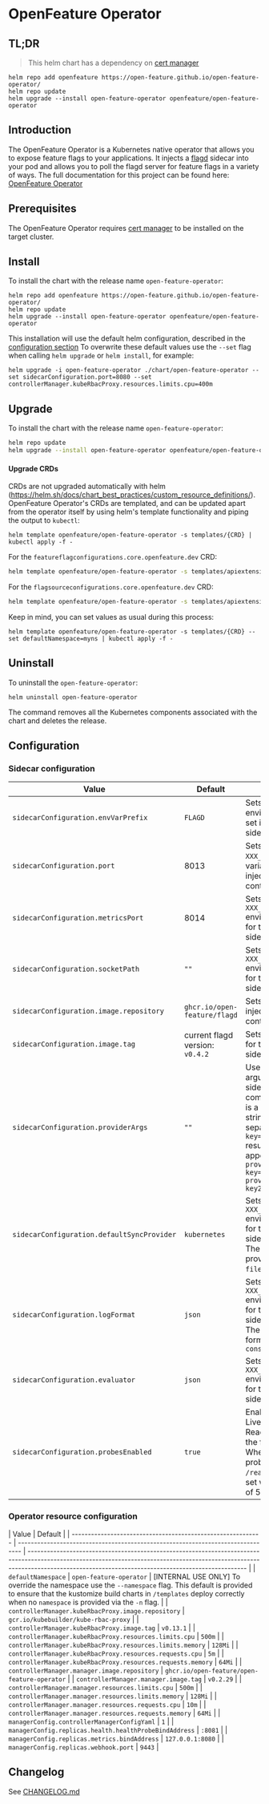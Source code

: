 # OpenFeature Operator

## TL;DR

> This helm chart has a dependency on [cert manager](https://cert-manager.io/docs/installation/)

```
helm repo add openfeature https://open-feature.github.io/open-feature-operator/
helm repo update
helm upgrade --install open-feature-operator openfeature/open-feature-operator
```

## Introduction

The OpenFeature Operator is a Kubernetes native operator that allows you to expose feature flags to your applications. It injects a [flagd](https://github.com/open-feature/flagd) sidecar into your pod and allows you to poll the flagd server for feature flags in a variety of ways.
The full documentation for this project can be found here: [OpenFeature Operator](https://github.com/open-feature/open-feature-operator/tree/main/docs)

## Prerequisites

The OpenFeature Operator requires [cert manager](https://cert-manager.io/docs/installation/) to be installed on the target cluster.

## Install

To install the chart with the release name `open-feature-operator`:

```
helm repo add openfeature https://open-feature.github.io/open-feature-operator/
helm repo update
helm upgrade --install open-feature-operator openfeature/open-feature-operator
```

This installation will use the default helm configuration, described in the [configuration section](#configuration)
To overwrite these default values use the `--set` flag when calling `helm upgrade` or `helm install`, for example:

```
helm upgrade -i open-feature-operator ./chart/open-feature-operator --set sidecarConfiguration.port=8080 --set controllerManager.kubeRbacProxy.resources.limits.cpu=400m
```

## Upgrade

To install the chart with the release name `open-feature-operator`:

```sh
helm repo update
helm upgrade --install open-feature-operator openfeature/open-feature-operator
```

#### Upgrade CRDs

CRDs are not upgraded automatically with helm (https://helm.sh/docs/chart_best_practices/custom_resource_definitions/).
OpenFeature Operator's CRDs are templated, and can be updated apart from the operator itself by using helm's template functionality and piping the output to `kubectl`:

```console
helm template openfeature/open-feature-operator -s templates/{CRD} | kubectl apply -f -
```

For the `featureflagconfigurations.core.openfeature.dev` CRD:

```sh
helm template openfeature/open-feature-operator -s templates/apiextensions.k8s.io_v1_customresourcedefinition_featureflagconfigurations.core.openfeature.dev.yaml | kubectl apply -f -
```

For the `flagsourceconfigurations.core.openfeature.dev` CRD:

```sh
helm template openfeature/open-feature-operator -s templates/apiextensions.k8s.io_v1_customresourcedefinition_flagsourceconfigurations.core.openfeature.dev.yaml | kubectl apply -f -
```

Keep in mind, you can set values as usual during this process:

```console
helm template openfeature/open-feature-operator -s templates/{CRD} --set defaultNamespace=myns | kubectl apply -f -
```

## Uninstall

To uninstall the `open-feature-operator`:

```
helm uninstall open-feature-operator
```

The command removes all the Kubernetes components associated with the chart and deletes the release.

## Configuration

<a name="configuration"></a>

### Sidecar configuration

| Value                                      | Default                         | Explanation                                                                                                                                                                                                                                                |
| ------------------------------------------ | ------------------------------- | ---------------------------------------------------------------------------------------------------------------------------------------------------------------------------------------------------------------------------------------------------------- |
| `sidecarConfiguration.envVarPrefix`        | `FLAGD`                         | Sets the prefix for all environment variables set in the injected sidecar.                                                                                                                                                                                 |
| `sidecarConfiguration.port`                | 8013                            | Sets the value of the `XXX_PORT` environment variable for the injected sidecar container.                                                                                                                                                                  |
| `sidecarConfiguration.metricsPort`         | 8014                            | Sets the value of the `XXX_METRICS_PORT` environment variable for the injected sidecar container.                                                                                                                                                          |
| `sidecarConfiguration.socketPath`          | `""`                            | Sets the value of the `XXX_SOCKET_PATH` environment variable for the injected sidecar container.                                                                                                                                                           |
| `sidecarConfiguration.image.repository`    | `ghcr.io/open-feature/flagd`    | Sets the image for the injected sidecar container.                                                                                                                                                                                                         |
| `sidecarConfiguration.image.tag`           | current flagd version: `v0.4.2` | Sets the version tag for the injected sidecar container.                                                                                                                                                                                                   |
| `sidecarConfiguration.providerArgs`        | `""`                            | Used to append arguments to the sidecar startup command. This value is a comma separated string of key values separated by '=', e.g. `key=value,key2=value2` results in the appending of `--sync-provider-args key=value --sync-provider-args key2=value2` |
| `sidecarConfiguration.defaultSyncProvider` | `kubernetes`                    | Sets the value of the `XXX_SYNC_PROVIDER` environment variable for the injected sidecar container. There are 3 valid sync providers: `kubernetes`, `filepath` and `http`                                                                                   |
| `sidecarConfiguration.logFormat`           | `json`                          | Sets the value of the `XXX_LOG_FORMAT` environment variable for the injected sidecar container. There are 2 valid log formats: `json` and `console`                                                                                                                                                            |
| `sidecarConfiguration.evaluator`           | `json`                          | Sets the value of the `XXX_EVALUATOR` environment variable for the injected sidecar container.                                                                                                                                                             |
| `sidecarConfiguration.probesEnabled`       | `true`                          | Enable or Disable Liveness and Readiness probes of the flagd sidecar. When enabled, HTTP probes( paths - `/readyz`, `/healthz`) are set with an initial delay of 5 seconds                                                                                 |

### Operator resource configuration

| Value                                                       | Default                                                                         |
| ----------------------------------------------------------- | ------------------------------------------------------------------------------- | -------------------------------------------------------------------------------------------------------------------------------------------------------------------------------------------------------------------------------- |
| `defaultNamespace`                                          | `open-feature-operator`                                                         | [INTERNAL USE ONLY] To override the namespace use the `--namespace` flag. This default is provided to ensure that the kustomize build charts in `/templates` deploy correctly when no `namespace` is provided via the `-n` flag. |
| `controllerManager.kubeRbacProxy.image.repository`          | `gcr.io/kubebuilder/kube-rbac-proxy`                                            |
| `controllerManager.kubeRbacProxy.image.tag`                 | `v0.13.1`                                                                       |
| `controllerManager.kubeRbacProxy.resources.limits.cpu`      | `500m`                                                                          |
| `controllerManager.kubeRbacProxy.resources.limits.memory`   | `128Mi`                                                                         |
| `controllerManager.kubeRbacProxy.resources.requests.cpu`    | `5m`                                                                            |
| `controllerManager.kubeRbacProxy.resources.requests.memory` | `64Mi`                                                                          |
| `controllerManager.manager.image.repository`                | `ghcr.io/open-feature/open-feature-operator`                                    |
| `controllerManager.manager.image.tag`                       | `v0.2.29` <!-- x-release-please-version -->                                     |
| `controllerManager.manager.resources.limits.cpu`            | `500m`                                                                          |
| `controllerManager.manager.resources.limits.memory`         | `128Mi`                                                                         |
| `controllerManager.manager.resources.requests.cpu`          | `10m`                                                                           |
| `controllerManager.manager.resources.requests.memory`       | `64Mi`                                                                          |
| `managerConfig.controllerManagerConfigYaml`                 | `1`                                                                             |
| `managerConfig.replicas.health.healthProbeBindAddress`      | `:8081`                                                                         |
| `managerConfig.replicas.metrics.bindAddress`                | `127.0.0.1:8080`                                                                |
| `managerConfig.replicas.webhook.port`                       | `9443`                                                                          |

## Changelog

See [CHANGELOG.md](https://github.com/open-feature/open-feature-operator/blob/main/CHANGELOG.md)
